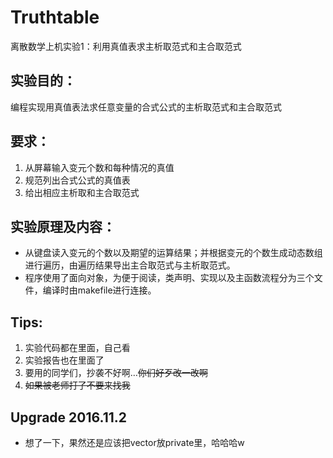 # Truthtable

离散数学上机实验1：利用真值表求主析取范式和主合取范式

## 实验目的：
编程实现用真值表法求任意变量的合式公式的主析取范式和主合取范式 
## 要求： 1. 从屏幕输入变元个数和每种情况的真值
2. 规范列出合式公式的真值表 
3. 给出相应主析取和主合取范式

## 实验原理及内容：
* 从键盘读入变元的个数以及期望的运算结果；并根据变元的个数生成动态数组进行遍历，由遍历结果导出主合取范式与主析取范式。* 程序使用了面向对象，为便于阅读，类声明、实现以及主函数流程分为三个文件，编译时由makefile进行连接。

## Tips:
1. 实验代码都在里面，自己看
2. 实验报告也在里面了
3. 要用的同学们，抄袭不好啊…~~你们好歹改一改啊~~
4. ~~如果被老师打了不要来找我~~

## Upgrade 2016.11.2
* 想了一下，果然还是应该把vector放private里，哈哈哈w